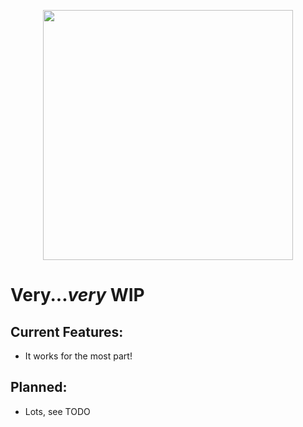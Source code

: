 <p align="center">
  <img width="400" height="auto" src="TauCon_Thumbnail.png">
</p>

# Very...*very* WIP

## Current Features:

- It works for the most part!

## Planned:

- Lots, see TODO